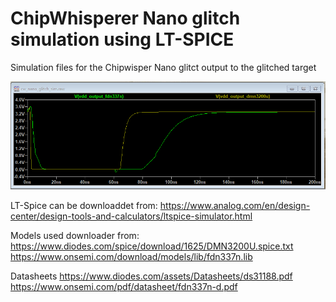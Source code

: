 # ChipWhisperer Nano glitch simulation using LT-SPICE



Simulation files for the Chipwisper Nano glitct output to the glitched target

![alt text](https://github.com/rlangoy/cw_nano_glitch_sim/raw/main/images/VDD_GLITCH_OUTPUT_FDN337N_VS_DMM3200U.png)
    

LT-Spice can be downloaddet from:
https://www.analog.com/en/design-center/design-tools-and-calculators/ltspice-simulator.html

Models used downloader from:
https://www.diodes.com/spice/download/1625/DMN3200U.spice.txt
https://www.onsemi.com/download/models/lib/fdn337n.lib

Datasheets
https://www.diodes.com/assets/Datasheets/ds31188.pdf
https://www.onsemi.com/pdf/datasheet/fdn337n-d.pdf




